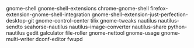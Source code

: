 gnome-shell
gnome-shell-extensions
chrome-gnome-shell
firefox-extension-gnome-shell-integration
gnome-shell-extension-just-perfection-desktop-git
gnome-control-center
tilix
gnome-tweaks
nautilus
nautilus-sendto
seahorse-nautilus
nautilus-image-converter
nautilus-share
python-nautilus
gedit
galculator
file-roller
gnome-nettool
gnome-usage
gnome-multi-writer
dconf-editor
fwupd
